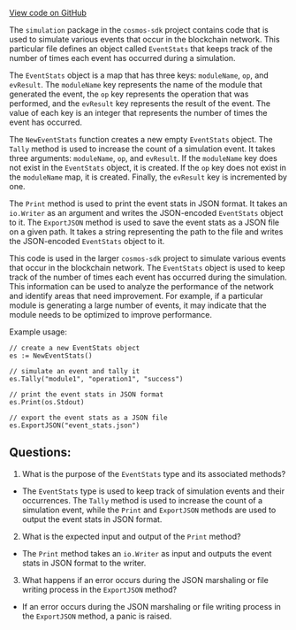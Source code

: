 [View code on GitHub](https://github.com/cosmos/cosmos-sdk/blob/main/x/simulation/event_stats.go)

The `simulation` package in the `cosmos-sdk` project contains code that is used to simulate various events that occur in the blockchain network. This particular file defines an object called `EventStats` that keeps track of the number of times each event has occurred during a simulation. 

The `EventStats` object is a map that has three keys: `moduleName`, `op`, and `evResult`. The `moduleName` key represents the name of the module that generated the event, the `op` key represents the operation that was performed, and the `evResult` key represents the result of the event. The value of each key is an integer that represents the number of times the event has occurred.

The `NewEventStats` function creates a new empty `EventStats` object. The `Tally` method is used to increase the count of a simulation event. It takes three arguments: `moduleName`, `op`, and `evResult`. If the `moduleName` key does not exist in the `EventStats` object, it is created. If the `op` key does not exist in the `moduleName` map, it is created. Finally, the `evResult` key is incremented by one.

The `Print` method is used to print the event stats in JSON format. It takes an `io.Writer` as an argument and writes the JSON-encoded `EventStats` object to it. The `ExportJSON` method is used to save the event stats as a JSON file on a given path. It takes a string representing the path to the file and writes the JSON-encoded `EventStats` object to it.

This code is used in the larger `cosmos-sdk` project to simulate various events that occur in the blockchain network. The `EventStats` object is used to keep track of the number of times each event has occurred during the simulation. This information can be used to analyze the performance of the network and identify areas that need improvement. For example, if a particular module is generating a large number of events, it may indicate that the module needs to be optimized to improve performance. 

Example usage:

```
// create a new EventStats object
es := NewEventStats()

// simulate an event and tally it
es.Tally("module1", "operation1", "success")

// print the event stats in JSON format
es.Print(os.Stdout)

// export the event stats as a JSON file
es.ExportJSON("event_stats.json")
```
## Questions: 
 1. What is the purpose of the `EventStats` type and its associated methods?
- The `EventStats` type is used to keep track of simulation events and their occurrences. The `Tally` method is used to increase the count of a simulation event, while the `Print` and `ExportJSON` methods are used to output the event stats in JSON format.

2. What is the expected input and output of the `Print` method?
- The `Print` method takes an `io.Writer` as input and outputs the event stats in JSON format to the writer.

3. What happens if an error occurs during the JSON marshaling or file writing process in the `ExportJSON` method?
- If an error occurs during the JSON marshaling or file writing process in the `ExportJSON` method, a panic is raised.